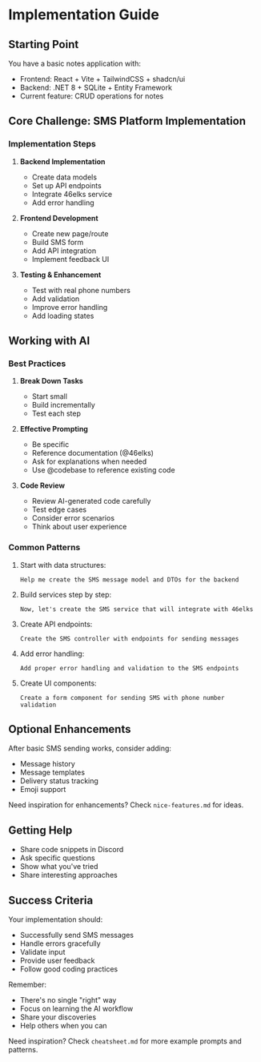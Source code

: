 # Implementation Guide

## Starting Point
You have a basic notes application with:
- Frontend: React + Vite + TailwindCSS + shadcn/ui
- Backend: .NET 8 + SQLite + Entity Framework
- Current feature: CRUD operations for notes

## Core Challenge: SMS Platform Implementation

### Implementation Steps

1. **Backend Implementation**
   - Create data models
   - Set up API endpoints
   - Integrate 46elks service
   - Add error handling

2. **Frontend Development**
   - Create new page/route
   - Build SMS form
   - Add API integration
   - Implement feedback UI

3. **Testing & Enhancement**
   - Test with real phone numbers
   - Add validation
   - Improve error handling
   - Add loading states

## Working with AI

### Best Practices
1. **Break Down Tasks**
   - Start small
   - Build incrementally
   - Test each step

2. **Effective Prompting**
   - Be specific
   - Reference documentation (@46elks)
   - Ask for explanations when needed
   - Use @codebase to reference existing code

3. **Code Review**
   - Review AI-generated code carefully
   - Test edge cases
   - Consider error scenarios
   - Think about user experience

### Common Patterns
1. Start with data structures:
   ```
   Help me create the SMS message model and DTOs for the backend
   ```

2. Build services step by step:
   ```
   Now, let's create the SMS service that will integrate with 46elks
   ```

3. Create API endpoints:
   ```
   Create the SMS controller with endpoints for sending messages
   ```

4. Add error handling:
   ```
   Add proper error handling and validation to the SMS endpoints
   ```

5. Create UI components:
   ```
   Create a form component for sending SMS with phone number validation
   ```

## Optional Enhancements
After basic SMS sending works, consider adding:
- Message history
- Message templates
- Delivery status tracking
- Emoji support

Need inspiration for enhancements? Check `nice-features.md` for ideas.

## Getting Help
- Share code snippets in Discord
- Ask specific questions
- Show what you've tried
- Share interesting approaches

## Success Criteria
Your implementation should:
- Successfully send SMS messages
- Handle errors gracefully
- Validate input
- Provide user feedback
- Follow good coding practices

Remember:
- There's no single "right" way
- Focus on learning the AI workflow
- Share your discoveries
- Help others when you can

Need inspiration? Check `cheatsheet.md` for more example prompts and patterns.
